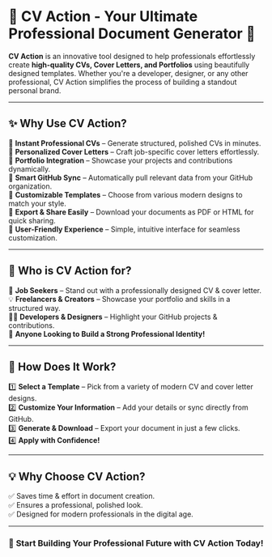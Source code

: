 # 📄 CV Action - Your Ultimate Professional Document Generator 🚀

**CV Action** is an innovative tool designed to help professionals effortlessly create **high-quality CVs, Cover Letters, and Portfolios** using beautifully designed templates. Whether you're a developer, designer, or any other professional, CV Action simplifies the process of building a standout personal brand.  

---

## ✨ Why Use CV Action?
🔹 **Instant Professional CVs** – Generate structured, polished CVs in minutes.  
🔹 **Personalized Cover Letters** – Craft job-specific cover letters effortlessly.  
🔹 **Portfolio Integration** – Showcase your projects and contributions dynamically.  
🔹 **Smart GitHub Sync** – Automatically pull relevant data from your GitHub organization.  
🔹 **Customizable Templates** – Choose from various modern designs to match your style.  
🔹 **Export & Share Easily** – Download your documents as PDF or HTML for quick sharing.  
🔹 **User-Friendly Experience** – Simple, intuitive interface for seamless customization.  

---

## 🌟 Who is CV Action for?  
💼 **Job Seekers** – Stand out with a professionally designed CV & cover letter.  
💡 **Freelancers & Creators** – Showcase your portfolio and skills in a structured way.  
🧑‍💻 **Developers & Designers** – Highlight your GitHub projects & contributions.  
🚀 **Anyone Looking to Build a Strong Professional Identity!**  

---

## 🎯 How Does It Work?  
1️⃣ **Select a Template** – Pick from a variety of modern CV and cover letter designs.  
2️⃣ **Customize Your Information** – Add your details or sync directly from GitHub.  
3️⃣ **Generate & Download** – Export your document in just a few clicks.  
4️⃣ **Apply with Confidence!**  

---

## 💡 Why Choose CV Action?  
✅ Saves time & effort in document creation.  
✅ Ensures a professional, polished look.  
✅ Designed for modern professionals in the digital age.  

---

### 🚀 **Start Building Your Professional Future with CV Action Today!**  
